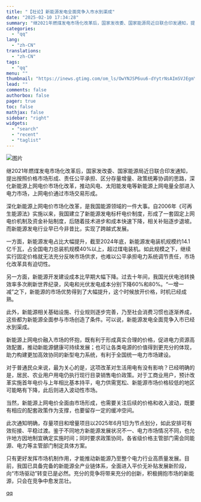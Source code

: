 ```yaml
---
title: "【社论】新能源发电全面竞争入市水到渠成"
date: "2025-02-10 17:34:28"
summary: "继2021年燃煤发电市场化改革后，国家发改委、国家能源局近日联合印发通知，提出按照价格市场形成、责任..."
categories:
  - "qq"
lang:
  - "zh-CN"
translations:
  - "zh-CN"
tags:
  - "qq"
menu: ""
thumbnail: "https://inews.gtimg.com/om_ls/OwYNJSP6uu6-dYytrNsAImSVJEgmY-TMrZpfmmzZ3oRmAAA_640360/0"
lead: ""
comments: false
authorbox: false
pager: true
toc: false
mathjax: false
sidebar: "right"
widgets:
  - "search"
  - "recent"
  - "taglist"
---
```


![图片](https://inews.gtimg.com/om_bt/OiTfqmv3Uz_Xn1YzbHyPohV5agnbZ9Pw-hYcGftaUEiOIAA/641)

继2021年燃煤发电市场化改革后，国家发改委、国家能源局近日联合印发通知，提出按照价格市场形成、责任公平承担、区分存量增量、政策统筹协调的思路，深化新能源上网电价市场化改革，推动风电、太阳能发电等新能源上网电量全部进入电力市场，上网电价通过市场交易形成。

深化新能源上网电价市场化改革，是我国能源领域的一件大事。自2006年《可再生能源法》实施以来，我国建立了新能源发电标杆电价制度，形成了一套固定上网电价机制及资金补贴制度，后随着技术进步和成本快速下降，相关补贴逐步退坡。而新能源发电行业早已今非昔比，实现了跨越式发展。

一方面，新能源发电占比大幅提升，截至2024年底，新能源发电装机规模约14.1亿千瓦，占全国电力总装机规模40%以上，超过煤电装机。如此规模之下，继续实行固定价格就无法充分反映市场供求，也难以公平承担电力系统调节责任，市场化改革具有迫切性。

另一方面，新能源开发建设成本比早期大幅下降。过去十年间，我国光伏电池转换效率多次刷新世界纪录，风电和光伏发电成本分别下降60%和80%。“一增一减”之下，新能源的市场优势得到了大幅提升，这个时候放开价格，时机已经成熟。

此外，新能源相关基础设施、行业规则逐步完善，乃至社会消费习惯也逐渐养成，这些都为新能源全面参与市场创造了条件。可以说，新能源发电全面竞争入市已经水到渠成。

新能源上网电价融入市场的怀抱，既有利于形成真实合理的价格，促进电力资源高效配置，推动新能源健康可持续发展；也可让各类电源的价值得到更充分的体现，助力构建更加高效协同的新型电力系统，有利于全国统一电力市场建设。

对于普通民众来说，最为关心的是，这项改革对生活用电有没有影响？已经明确的是，居民、农业用户用电仍执行现行目录销售电价政策。对于工商业用户，预计改革实施首年电价与上年相比基本持平，电力供需宽松、新能源市场价格较低的地区可能略有下降，此后则进入波动性市场。

当然，新能源上网电价全面由市场形成，也需要关注后续的价格和收入波动，既要有相应的配套政策作为支撑，也要留存一定的缓冲空间。

此次通知明确，存量项目和增量项目以2025年6月1日为节点划分，如此安排可有效衔接、平稳过渡。鉴于不同地方新能源发展状况不一、电力市场情况不同，也允许地方因地制宜确定实施时间；同时要求政策协同，各省级价格主管部门需会同能源、电力等主管部门制定具体方案。

只有更好发挥市场机制作用，才能推动新能源乃至整个电力行业高质量发展。目前，我国已具备完备的新能源全产业链体系，全面进入平价无补贴发展新阶段，向“市场驱动”转变已是必然。充分的竞争将带来充分的创新，积极拥抱市场的新能源，只会在竞争中愈发茁壮。

[qq](https://new.qq.com/rain/a/20250210A06ET300)
